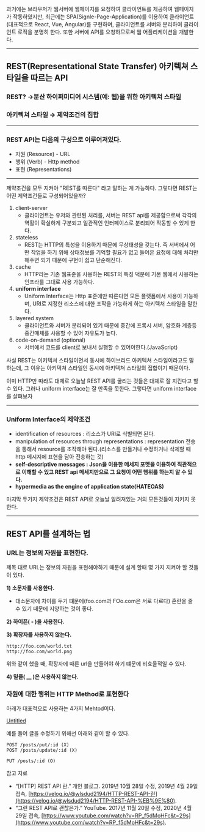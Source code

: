 과거에는 브라우저가 웹서버에 웹페이지를 요청하여 클라이언트를 제공하여 웹페이지가 작동하였지만, 최근에는 SPA(Signle-Page-Application)를 이용하여 클라이언트(대표적으로 React, Vue, Angular)를 구현하며, 클라이언트를 서버와 분리하여 클라이언트 로직을 분명히 한다. 또한 서버에 API를 요청하므로써 웹 어플리케이션을 개발한다.

---

## REST(Representational State Transfer) 아키텍쳐 스타일을 따르는 API

### REST? →분산 하이퍼미디어 시스템(예: 웹)을 위한 아키텍쳐 스타일

### 아키텍쳐 스타일 → 제약조건의 집합

---

### REST API는 다음의 구성으로 이루어져있다.

- 자원 (Resource) - URL
- 행위 (Verb) - Http method
- 표현 (Representations)

---

제약조건을 모두 지켜야 "REST를 따른다" 라고 말하는 게 가능하다. 그렇다면 REST는 어떤 제약조건들로 구성되어있을까?

1. client-server
    - 클라이언트는 유저와 관련된 처리를, 서버는 REST api를 제공함으로써 각각의 역활이 확실하게 구분되고 일관적인 인터페이스로 분리되어 작동할 수 있게 한다.
2. stateless
    - REST는 HTTP의 특성을 이용하기 때문에 무상태성을 갖는다. 즉 서버에서 어떤 작업을 하기 위해 상태정보를 기억할 필요가 없고 들어온 요청에 대해 처리만 해주면 되기 때문에 구현이 쉽고 단순해진다.
3. cache
    - HTTP라는 기존 웹표준을 사용하는 REST의 특징 덕분에 기본 웹에서 사용하는 인프라를 그대로 사용 가능하다.
4. **uniform interface**
    - Uniform Interface는 Http 표준에만 따른다면 모든 플랫폼에서 사용이 가능하며, URI로 지정한 리소스에 대한 조작을 가능하게 하는 아키텍처 스타일을 말한다.
5. layered system
    - 클라이언트와 서버가 분리되어 있기 때문에 중간에 프록시 서버, 암호화 계층등 중간매체를 사용할 수 있어 자유도가 높다.
6. code-on-demand (optional)
    - 서버에서 코드를 client로 보내서 실행할 수 있어야한다.(JavaScript)

사실 REST는 이키텍쳐 스타일이면서 동시에 하이브리드 아키텍쳐 스타일이라고도 말하는데, 그 이유는 아키텍쳐 스타일인 동시에 아키텍쳐 스타일의 집합이기 때문이다. 

이미 HTTP만 따라도 대체로 오늘날 REST API를 굴리는 것들은 대체로 잘 지킨다고 할 수 있다. 그러나 uniform interface는 잘 만족을 못한다. 그렇다면 uniform interface를 살펴보자

---

### Uniform Interface의 제약조건

- identification of resources : 리소스가 URI로 식별되면 된다.
- manipulation of resources through representations : representation 전송을 통해서 resource를 조작해야 된다.(리소스를 만들거나 수정하거나 삭제할 때 http 메시지에 표현을 담아 전송하는 것)
- **self-descriptive messages : Json을 이용한 메세지 포멧을 이용하여 직관적으로 이해할 수 있고 REST api 메세지만으로 그 요청이 어떤 행위를 하는지 알 수 있다.**
- **hypermedia as the engine of application state(HATEOAS)**

마지막 두가지 제약조건은 REST API로 오늘날 알려져있는 거의 모든것들이 지키지 못한다.  

---

## REST API를 설계하는 법

### URL는 정보의 자원을 표현한다.

제목 대로 URL는 정보의 자원을 표현해야하기 때문에 설계 할때 몇 가지 지켜야 할 것들이 있다.

**1) 소문자를 사용한다.**

- 대소문자에 차이를 두기 떄문에(foo.com과 FOo.com은 서로 다르다) 혼란을 줄 수 있기 때문에 지양하는 것이 좋다.

**2) 하이픈( - )을 사용한다.**

**3) 확장자를 사용하지 않는다.**

```
http://foo.com/world.txt
http://foo.com/world.png
```

위와 같이 했을 때, 확장자에 때른 url을 만들어야 하기 떄문에 비효울적일 수 있다.

**4) 밑줄( __ )은 사용하지 않는다.**

### 자원에 대한 행위는 HTTP Method로 표현한다

아래가 대표적으로 사용하는 4가지 Mehtod이다.

[Untitled](https://www.notion.so/10ed25e0124e4d4b81e4cbd8a5538ac8)

예를 들어 글을 수정하기 위해선 아래와 같이 할 수 있다.

```
POST /posts/put/:id (X)
POST /posts/update/:id (X)

PUT /posts/:id (O)
```

참고 자료

- “[HTTP] REST API 란.” 개인 블로그. 2019년 10월 28일 수정, 2019년 4월 29일 접속, [https://velog.io/@wlsdud2194/HTTP-REST-API-란](https://velog.io/@wlsdud2194/HTTP-REST-API-%EB%9E%80).
- “그런 REST API로 괜찮은가.” YouTube. 2017년 11월 20일 수정, 2020년 4월 29일 접속, [https://www.youtube.com/watch?v=RP_f5dMoHFc&t=29s](https://www.youtube.com/watch?v=RP_f5dMoHFc&t=29s).